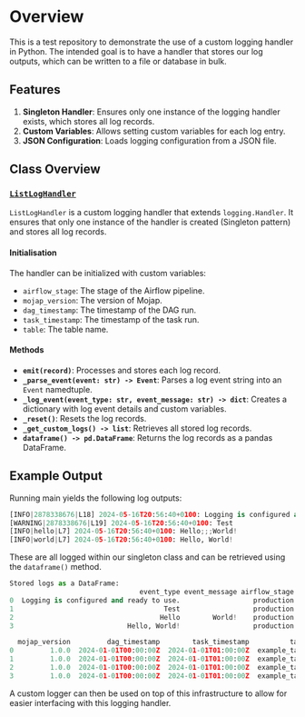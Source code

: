 # Overview

This is a test repository to demonstrate the use of a custom logging handler in Python. The intended goal is to have a handler that stores our log outputs, which can be written to a file or database in bulk.

## Features

1. **Singleton Handler**: Ensures only one instance of the logging handler exists, which stores all log records.
2. **Custom Variables**: Allows setting custom variables for each log entry.
3. **JSON Configuration**: Loads logging configuration from a JSON file.

## Class Overview

### [`ListLogHandler`](https://github.com/ThomasHepworth/stateful-logger/blob/master/logger/custom_handler.py#L6)

`ListLogHandler` is a custom logging handler that extends `logging.Handler`. It ensures that only one instance of the handler is created (Singleton pattern) and stores all log records.

#### Initialisation

The handler can be initialized with custom variables:

- `airflow_stage`: The stage of the Airflow pipeline.
- `mojap_version`: The version of Mojap.
- `dag_timestamp`: The timestamp of the DAG run.
- `task_timestamp`: The timestamp of the task run.
- `table`: The table name.

#### Methods

- **`emit(record)`**: Processes and stores each log record.
- **`_parse_event(event: str) -> Event`**: Parses a log event string into an `Event` namedtuple.
- **`_log_event(event_type: str, event_message: str) -> dict`**: Creates a dictionary with log event details and custom variables.
- **`_reset()`**: Resets the log records.
- **`_get_custom_logs() -> list`**: Retrieves all stored log records.
- **`dataframe() -> pd.DataFrame`**: Returns the log records as a pandas DataFrame.

## Example Output

Running main yields the following log outputs:

```python
[INFO|2878338676|L18] 2024-05-16T20:56:40+0100: Logging is configured and ready to use.
[WARNING|2878338676|L19] 2024-05-16T20:56:40+0100: Test
[INFO|hello|L7] 2024-05-16T20:56:40+0100: Hello;;;World!
[INFO|world|L7] 2024-05-16T20:56:40+0100: Hello, World!
```

These are all logged within our singleton class and can be retrieved using the `dataframe()` method.
```python
Stored logs as a DataFrame:
                                event_type event_message airflow_stage  \
0  Logging is configured and ready to use.                  production
1                                     Test                  production
2                                    Hello        World!    production
3                            Hello, World!                  production

  mojap_version         dag_timestamp        task_timestamp          table
0         1.0.0  2024-01-01T00:00:00Z  2024-01-01T01:00:00Z  example_table
1         1.0.0  2024-01-01T00:00:00Z  2024-01-01T01:00:00Z  example_table
2         1.0.0  2024-01-01T00:00:00Z  2024-01-01T01:00:00Z  example_table
3         1.0.0  2024-01-01T00:00:00Z  2024-01-01T01:00:00Z  example_table
```

A custom logger can then be used on top of this infrastructure to allow for easier interfacing with this logging handler.
